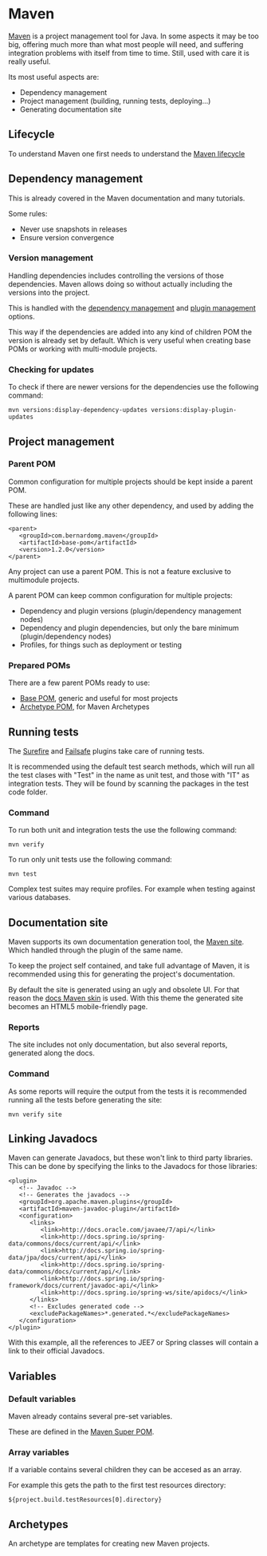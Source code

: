 # Maven

[Maven][maven] is a project management tool for Java. In some aspects it may be too big, offering much more than what most people will need, and suffering integration problems with itself from time to time. Still, used with care it is really useful.

Its most useful aspects are:
- Dependency management
- Project management (building, running tests, deploying...)
- Generating documentation site

## Lifecycle

To understand Maven one first needs to understand the [Maven lifecycle][maven_lifecycle]

## Dependency management

This is already covered in the Maven documentation and many tutorials.

Some rules:

* Never use snapshots in releases
* Ensure version convergence

### Version management

Handling dependencies includes controlling the versions of those dependencies. Maven allows doing so without actually including the versions into the project.

This is handled with the [dependency management][maven_dependency_management] and [plugin management][maven_plugin_management] options.

This way if the dependencies are added into any kind of children POM the version is already set by default. Which is very useful when creating base POMs or working with multi-module projects.

### Checking for updates

To check if there are newer versions for the dependencies use the following command:

```
mvn versions:display-dependency-updates versions:display-plugin-updates
```

## Project management

### Parent POM

Common configuration for multiple projects should be kept inside a parent POM.

These are handled just like any other dependency, and used by adding the following lines:

```
<parent>
   <groupId>com.bernardomg.maven</groupId>
   <artifactId>base-pom</artifactId>
   <version>1.2.0</version>
</parent>
```

Any project can use a parent POM. This is not a feature exclusive to multimodule projects.

A parent POM can keep common configuration for multiple projects:
- Dependency and plugin versions (plugin/dependency management nodes)
- Dependency and plugin dependencies, but only the bare minimum (plugin/dependency nodes)
- Profiles, for things such as deployment or testing

### Prepared POMs

There are a few parent POMs ready to use:
* [Base POM][base_pom], generic and useful for most projects
* [Archetype POM][archetype_pom], for Maven Archetypes

## Running tests

The [Surefire][surefire] and [Failsafe][failsafe] plugins take care of running tests.

It is recommended using the default test search methods, which will run all the test clases with "Test" in the name as unit test, and those with "IT" as integration tests. They will be found by scanning the packages in the test code folder.

### Command

To run both unit and integration tests the use the following command:

```
mvn verify
```

To run only unit tests use the following command:

```
mvn test
```

Complex test suites may require profiles. For example when testing against various databases.

## Documentation site

Maven supports its own documentation generation tool, the [Maven site][maven_site]. Which handled through the plugin of the same name.

To keep the project self contained, and take full advantage of Maven, it is recommended using this for generating the project's documentation.

By default the site is generated using an ugly and obsolete UI. For that reason the [docs Maven skin][docs_maven_skin] is used. With this theme the generated site becomes an HTML5 mobile-friendly page.

### Reports

The site includes not only documentation, but also several reports, generated along the docs.

### Command

As some reports will require the output from the tests it is recommended running all the tests before generating the site:

```
mvn verify site
```

## Linking Javadocs

Maven can generate Javadocs, but these won't link to third party libraries. This can be done by specifying the links to the Javadocs for those libraries:

```
<plugin>
   <!-- Javadoc -->
   <!-- Generates the javadocs -->
   <groupId>org.apache.maven.plugins</groupId>
   <artifactId>maven-javadoc-plugin</artifactId>
   <configuration>
      <links>
         <link>http://docs.oracle.com/javaee/7/api/</link>
         <link>http://docs.spring.io/spring-data/commons/docs/current/api/</link>
         <link>http://docs.spring.io/spring-data/jpa/docs/current/api/</link>
         <link>http://docs.spring.io/spring-data/commons/docs/current/api/</link>
         <link>http://docs.spring.io/spring-framework/docs/current/javadoc-api/</link>
         <link>http://docs.spring.io/spring-ws/site/apidocs/</link>
      </links>
      <!-- Excludes generated code -->
      <excludePackageNames>*.generated.*</excludePackageNames>
   </configuration>
</plugin>
```

With this example, all the references to JEE7 or Spring classes will contain a link to their official Javadocs.

## Variables

### Default variables

Maven already contains several pre-set variables.

These are defined in the [Maven Super POM][maven_super_pom].

### Array variables

If a variable contains several children they can be accesed as an array.

For example this gets the path to the first test resources directory:

```
${project.build.testResources[0].directory}
```

## Archetypes

An archetype are templates for creating new Maven projects.

[archetype_pom]: https://github.com/Bernardo-MG/archetype-pom
[base_pom]: https://github.com/Bernardo-MG/base-pom

[docs_maven_skin]: https://github.com/Bernardo-MG/docs-maven-skin
[failsafe]: http://maven.apache.org/surefire/maven-failsafe-plugin/
[maven]: https://maven.apache.org/
[maven_lifecycle]: https://maven.apache.org/guides/introduction/introduction-to-the-lifecycle.html
[maven_super_pom]: https://maven.apache.org/pom.html#The_Super_POM
[maven_dependency_management]: https://maven.apache.org/guides/introduction/introduction-to-dependency-mechanism.html#Dependency_Management
[maven_plugin_management]: https://maven.apache.org/pom.html#Plugin_Management
[maven_site]: https://maven.apache.org/plugins/maven-site-plugin/
[surefire]: http://maven.apache.org/surefire/maven-surefire-plugin/
